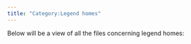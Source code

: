 ```yaml
---
title: "Category:Legend homes"
---
```


Below will be a view of all the files concerning legend homes: